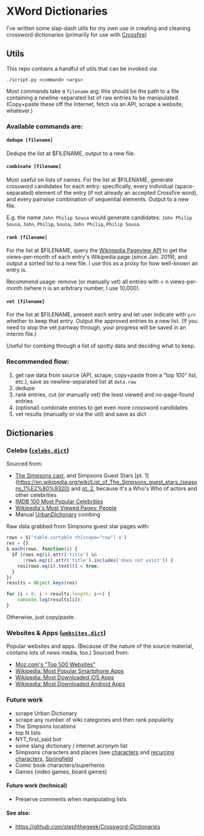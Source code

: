 # XWord Dictionaries

I've written some slap-dash utils for my own use in creating and cleaning crossword dictionaries (primarily for use with [Crossfire](http://beekeeperlabs.com/crossfire/))

## Utils
This repo contains a handful of utils that can be invoked via:
```
./script.py <command> <args>
```

Most commands take a `filename` arg; this should be the path to a file containing a newline-separated list of raw entries to be manipulated. (Copy+paste these off the Internet, fetch via an API, scrape a website, whatever.)
 
### Available commands are:

#### `dedupe [filename]`
Dedupe the list at $FILENAME, output to a new file.

#### `combinate [filename]`
Most useful on lists of names. For the list at $FILENAME, generate crossword candidates for each entry: specifically, every individual (space-separated) element of the entry (if not already an accepted Crossfire word), and every pairwise combination of sequential elements. Output to a new file.

E.g. the name `John Philip Sousa` would generate candidates: `John Philip Sousa`, `John`, `Philip`, `Sousa`, `John Philip`, `Philip Sousa`.

#### `rank [filename]`
For the list at $FILENAME, query the [Wikimedia Pageview API](https://wikitech.wikimedia.org/wiki/Analytics/AQS/Pageviews) to get the views-per-month of each entry's Wikipedia page (since Jan. 2019), and output a sorted list to a new file. I use this as a proxy for how well-known an entry is.

Recommend usage: remove (or manually vet) all entries with < n views-per-month (where n is an arbitrary number, I use 10,000).

#### `vet [filename]`
For the list at $FILENAME, present each entry and let user indicate with `y/n` whether to keep that entry. Output the approved entries to a new list. (If you need to stop the vet partway through, your progress will be saved in an interim file.)

Useful for combing through a list of spotty data and deciding what to keep.

### Recommended flow:
1. get raw data from source (API, scrape, copy+paste from a "top 100" list, etc.), save as newline-separated list at `data.raw`
2. dedupe
3. rank entries, cut (or manually vet) the least viewed and no-page-found entries
4. (optional) combinate entries to get even more crossword candidates
5. vet results (manually or via the util) and save as dict

## Dictionaries

### Celebs ([`celebs.dict`](/dictionaries/celebs.dict))

Sourced from:
* [The Simpsons cast](https://en.wikipedia.org/wiki/List_of_The_Simpsons_cast_members), and Simpsons Guest Stars [pt. 1](https://en.wikipedia.org/wiki/List_of_The_Simpsons_guest_stars_(seasons_1%E2%80%9320) and [pt. 2](https://en.wikipedia.org/wiki/List_of_The_Simpsons_guest_stars), because it's a Who's Who of actors and other celebrities
* [IMDB 100 Most Popular Celebrities](https://www.imdb.com/list/ls052283250/)
* [Wikipedia's Most Viewed Pages: People](https://en.wikipedia.org/wiki/Wikipedia:Multiyear_ranking_of_most_viewed_pages#People)
* Manual [UrbanDictionary](https://www.urbandictionary.com/) combing

Raw data grabbed from Simpsons guest star pages with:
```javascript
rows = $('table.sortable th[scope="row"] a')
res = {}
$.each(rows, function(i) {
  if (rows.eq(i).attr('title') &&
      !rows.eq(i).attr('title').includes('does not exist')) {
    res[rows.eq(i).text()] = true;
  }
})
results = Object.keys(res)

for (i = 0; i < results.length; i++) { 
    console.log(results[i]); 
}
```
Otherwise, just copy/paste.

### Websites & Apps ([`websites.dict`](/dictionaries/websites.dict))

Popular websites and apps. (Because of the nature of the source material, contains lots of news media, too.)
Sourced from:
* [Moz.com's "Top 500 Websites"](https://moz.com/top500)
* [Wikipedia: Most Popular Smartphone Apps](https://en.wikipedia.org/wiki/List_of_most_popular_smartphone_apps)
* [Wikipedia: Most Downloaded iOS Apps](https://en.wikipedia.org/wiki/App_Store_(iOS)#Most_downloaded_apps)
* [Wikipedia: Most Downloaded Android Apps](https://en.wikipedia.org/wiki/List_of_most-downloaded_Google_Play_applications)

### Future work
* scrape Urban Dictionary
* scrape any number of wiki categories and then rank popularity
* The Simpsons locations
* top N lists
* NYT_first_said bot
* some slang dictionary / internet acronym list
* Simpsons characters and places (see [characters](https://en.wikipedia.org/wiki/List_of_The_Simpsons_characters) and [recurring characters](https://en.wikipedia.org/wiki/List_of_recurring_The_Simpsons_characters#TOP), [Springfield](https://en.wikipedia.org/wiki/Springfield_(The_Simpsons))
* Comic book characters/superheros
* Games (video games, board games)

#### Future work (technical)
* Preserve comments when manipulating lists

#### See also:
* https://github.com/stephthegeek/Crossword-Dictionaries

